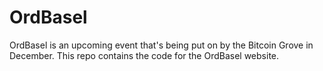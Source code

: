 # OrdBasel

OrdBasel is an upcoming event that's being put on by the Bitcoin Grove in December. This repo contains the code for the OrdBasel website.
